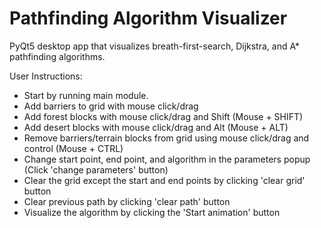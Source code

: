 # Pathfinding Algorithm Visualizer
PyQt5 desktop app that visualizes breath-first-search, Dijkstra, and A* pathfinding algorithms.

User Instructions:
  * Start by running main module.
  * Add barriers to grid with mouse click/drag
  * Add forest blocks with mouse click/drag and Shift (Mouse + SHIFT)
  * Add desert blocks with mouse click/drag and Alt (Mouse + ALT)
  * Remove barriers/terrain blocks from grid using mouse click/drag and control (Mouse + CTRL)
  * Change start point, end point, and algorithm in the parameters popup (Click 'change parameters' button)
  * Clear the grid except the start and end points by clicking 'clear grid' button
  * Clear previous path by clicking 'clear path' button
  * Visualize the algorithm by clicking the 'Start animation' button
  
